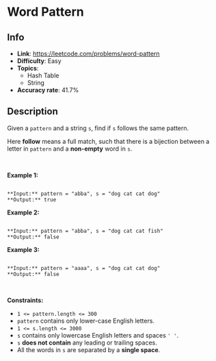 # Word Pattern

## Info  
- **Link**: https://leetcode.com/problems/word-pattern
- **Difficulty**: Easy  
- **Topics**:   
    - Hash Table
    - String
- **Accuracy rate**: 41.7%  

## Description  
    
Given a `pattern` and a string `s`, find if `s` follows the same pattern.


Here **follow** means a full match, such that there is a bijection between a letter in `pattern` and a **non-empty** word in `s`.


 


**Example 1:**



```

**Input:** pattern = "abba", s = "dog cat cat dog"
**Output:** true

```

**Example 2:**



```

**Input:** pattern = "abba", s = "dog cat cat fish"
**Output:** false

```

**Example 3:**



```

**Input:** pattern = "aaaa", s = "dog cat cat dog"
**Output:** false

```

 


**Constraints:**


* `1 <= pattern.length <= 300`
* `pattern` contains only lower-case English letters.
* `1 <= s.length <= 3000`
* `s` contains only lowercase English letters and spaces `' '`.
* `s` **does not contain** any leading or trailing spaces.
* All the words in `s` are separated by a **single space**.


  
    